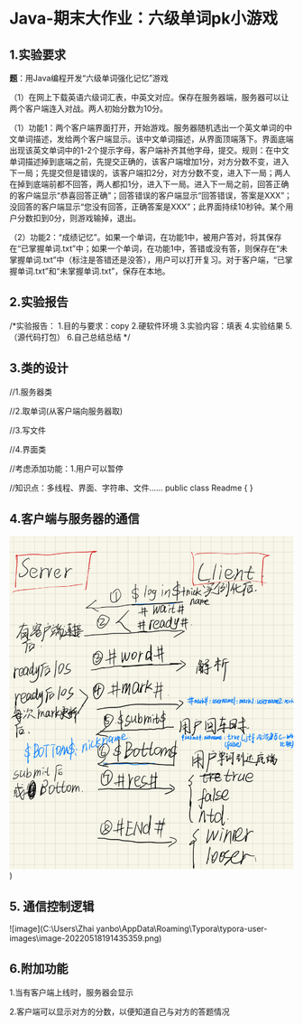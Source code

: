 # Java-期末大作业：六级单词pk小游戏

## 1.实验要求

**题**：用Java编程开发“六级单词强化记忆”游戏

（1）在网上下载英语六级词汇表，中英文对应。保存在服务器端，服务器可以让两个客户端连入对战。两人初始分数为10分。

（1）功能1：两个客户端界面打开，开始游戏。服务器随机选出一个英文单词的中文单词描述，发给两个客户端显示。该中文单词描述，从界面顶端落下。界面底端出现该英文单词中的1-2个提示字母，客户端补齐其他字母，提交。规则：在中文单词描述掉到底端之前，先提交正确的，该客户端增加1分，对方分数不变，进入下一局；先提交但是错误的，该客户端扣2分，对方分数不变，进入下一局；两人在掉到底端前都不回答，两人都扣1分，进入下一局。进入下一局之前，回答正确的客户端显示“恭喜回答正确”；回答错误的客户端显示“回答错误，答案是XXX”；没回答的客户端显示“您没有回答，正确答案是XXX”；此界面持续10秒钟。某个用户分数扣到0分，则游戏输掉，退出。

（2）功能2：“成绩记忆”。如果一个单词，在功能1中，被用户答对，将其保存在“已掌握单词.txt”中；如果一个单词，在功能1中，答错或没有答，则保存在“未掌握单词.txt”中（标注是答错还是没答），用户可以打开复习。对于客户端，“已掌握单词.txt”和“未掌握单词.txt”，保存在本地。

## 2.实验报告

/*实验报告：
    1.目的与要求：copy
    2.硬软件环境
    3.实验内容：填表
    4.实验结果
    5.（源代码打包）
    6.自己总结总结
*/

## 3.类的设计

//1.服务器类


//2.取单词(从客户端向服务器取)

//3.写文件

//4.界面类

//考虑添加功能：1.用户可以暂停

//知识点：多线程、界面、字符串、文件……
public class Readme {
}

## 4.客户端与服务器的通信

![image](https://github.com/ZhaiYanbo/Java-/blob/main/picture/image1.png))

## 5. 通信控制逻辑

![image](C:\Users\Zhai yanbo\AppData\Roaming\Typora\typora-user-images\image-20220518191435359.png)

## 6.附加功能

1.当有客户端上线时，服务器会显示

2.客户端可以显示对方的分数，以便知道自己与对方的答题情况
